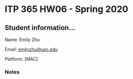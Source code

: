 # ITP 365 HW06 - Spring 2020 #

## Student information... ##
Name: Emily Zhu

Email: emilyzhu@usc.edu

Platform: [MAC]

### Notes ###
